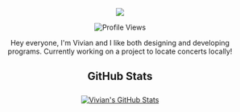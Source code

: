 
<p align="center">
  <img src="https://media.giphy.com/media/v1.Y2lkPTc5MGI3NjExd2dxYmhiYjh3bmhxdjhna3d6Z3QyNTh0c2Jmbmw0ZWEyNGFrbG9jayZlcD12MV9pbnRlcm5hbF9naWZfYnlfaWQmY3Q9Zw/vOYGVA6EFE2OLsVbt7/giphy.gif"/>
</p>

<p align="center">

<img src="https://komarev.com/ghpvc/?username=vivbunii&color=blueviolet" alt="Profile Views">
</p>

<p align="center">
Hey everyone, I'm Vivian and I like both designing and developing programs. Currently working on a project to locate concerts locally!
</p>
<h2 align="center">
GitHub Stats
</h2>
<div align="center">

<!-- This is a comment.

<a href="https://github.com/vivbunii">
  <img align="center" style="margin:0.5rem" src="https://github-readme-stats.vercel.app/api/top-langs/?username=vivbunii&hide=html,css&title_color=ffffff&text_color=c9cacc&icon_color=4AB197&bg_color=1A2B34" alt="Vivian's Top Languages" />
</a>

<br>
<br>
-->

<a href="https://github.com/vivbunii">
  <img align="center" style="margin:0.5rem" src="https://github-readme-stats.vercel.app/api?username=vivbunii&show_icons=true&line_height=27&count_private=true&title_color=ffffff&text_color=c9cacc&icon_color=4AB097&bg_color=1A2B34" alt="Vivian's GitHub Stats" />
</a>

</div>




